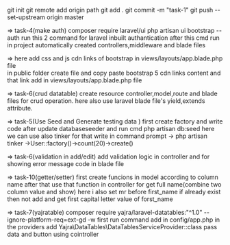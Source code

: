 git init
git remote add origin path
git add . 
git commit -m "task-1"
git push --set-upstream origin master


=> task-4(make auth)
composer require laravel/ui
php artisan ui bootstrap --auth
run this 2 command for laravel inbuilt authantication 
after this cmd run in project automatically created controllers,middleware and blade files<br>

=> here add css and js cdn links of bootstrap in views/layouts/app.blade.php file <br>
in public folder create file and copy paste bootstrap 5 cdn links content and that link add in views/layouts/app.blade.php file


=> task-6(crud datatable)
create resource controller,model,route and blade files for crud operation. here also use laravel blade file's yield,extends attribute.


=> task-5(Use Seed and Generate testing data )
first create factory and write code after update databaseseeder and run cmd php artisan db:seed
here we can use also tinker for that write in command prompt -> php artisan tinker
->User::factory()->count(20)->create()

=> task-6(validation in add/edit)
add validation logic in controller and for showing error message code in blade file

=> task-10(getter/setter)
first create funcions in model according to column name after that use that function in controller for get full name(combine two column value and show)
here i also set mr before first_name if already exist then not add and get first capital letter value of forst_name 

=> task-7(yajratable)
composer require yajra/laravel-datatables:"^1.0" --ignore-platform-req=ext-gd -w first run command
add in config/app.php in the providers add  Yajra\DataTables\DataTablesServiceProvider::class
pass data and button using cointroller
